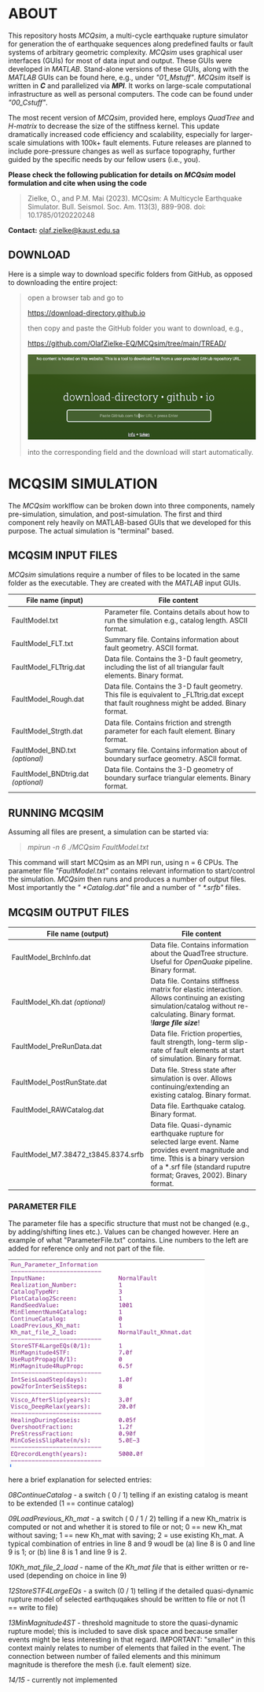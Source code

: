 # ABOUT

This repository hosts _MCQsim_, a multi-cycle earthquake rupture simulator for generation the of earthquake sequences along predefined faults or fault systems of arbitrary geometric complexity. _MCQsim_ uses graphical user interfaces (GUIs) for most of data input and output. These GUIs were developed in _MATLAB_. Stand-alone versions of these GUIs, along with the _MATLAB_ GUIs can be found here, e.g., under _"01_Mstuff"_. _MCQsim_ itself is written in **_C_** and parallelized via **_MPI_**. It works on large-scale computational infrastructure as well as personal computers. The code can be found under _"00_Cstuff"_. 

The most recent version of _MCQsim_, provided here, employs _QuadTree_ and _H-matrix_ to decrease the size of the stiffness kernel. This update dramatically increased code efficiency and scalability, especially for larger-scale simulations with 100k+ fault elements. Future releases are planned to include pore-pressure changes as well as surface topography, further guided by the specific needs by our fellow users (i.e., you).

**Please check the following publication for details on _MCQsim_ model formulation and cite when using the code**

> Zielke, O., and P.M. Mai (2023). MCQsim: A Multicycle Earthquake Simulator. Bull. Seismol. Soc. Am. 113(3), 889-908. doi: 10.1785/0120220248

**Contact:** olaf.zielke@kaust.edu.sa

## DOWNLOAD
  Here is a simple way to download specific folders from GitHub, as opposed to downloading the entire project:

> open a browser tab and go to
> 
>  https://download-directory.github.io
> 
> then copy and paste the GitHub folder you want to download, e.g.,
> 
> https://github.com/OlafZielke-EQ/MCQsim/tree/main/TREAD/
> 
>![screenshot of website for easy download of GitHub folders](https://github.com/OlafZielke-EQ/MCQsim/blob/main/pagematerial/GitHubDownload.png)
>
> into the corresponding field and the download will start automatically.

# MCQSIM SIMULATION
The _MCQsim_ worklflow can be broken down into three components, namely pre-simulation, simulation, and post-simulation. The first and third component rely heavily on MATLAB-based GUIs that we developed for this purpose. The actual simulation is "terminal" based.

## MCQSIM INPUT FILES
_MCQsim_ simulations require a number of files to be located in the same folder as the executable. They are created with the _MATLAB_ input GUIs.

|   File name   (input)                 | File content  |
| ------------------------------------- | ------------- |
| FaultModel.txt                        | Parameter file. Contains details about how to run the simulation e.g., catalog length. ASCII format.  |
| FaultModel_FLT.txt                    | Summary file. Contains information about fault geometry. ASCII format.  |
| FaultModel_FLTtrig.dat                | Data file. Contains the 3-D fault geometry, including the list of all triangular fault elements. Binary format.  |
| FaultModel_Rough.dat                  | Data file. Contains the 3-D fault geometry. This file is equivalent to _FLTtrig.dat except that fault roughness might be added. Binary format.  | 
| FaultModel_Strgth.dat                 | Data file. Contains friction and strength parameter for each fault element. Binary format.  |
| FaultModel_BND.txt      _(optional)_  | Summary file. Contains information about of boundary surface geometry. ASCII format.  | 
| FaultModel_BNDtrig.dat  _(optional)_  | Data file. Contains the 3-D geometry of boundary surface triangular elements. Binary format. | 

## RUNNING MCQSIM
Assuming all files are present, a simulation can be started via:
>
>  _mpirun -n 6 ./MCQsim FaultModel.txt_

This command will start MCQsim as an MPI run, using n = 6 CPUs. The parameter file _"FaultModel.txt"_ contains relevant information to start/control the simulation. _MCQsim_ then runs and produces a number of output files. Most importantly the _" *Catalog.dat"_ file and a number of _" *.srfb"_ files.

## MCQSIM OUTPUT FILES
|   File name   (output)               | File content  |
| ------------------------------------ | ------------- |
| FaultModel_BrchInfo.dat              | Data file. Contains information about the QuadTree structure. Useful for _OpenQuake_ pipeline. Binary format.  |
| FaultModel_Kh.dat _(optional)_ | Data file. Contains stiffness matrix for elastic interaction. Allows continuing an existing simulation/catalog without re-calculating. Binary format. !**_large file size_**!  |
| FaultModel_PreRunData.dat            | Data file. Friction properties, fault strength, long-term slip-rate of fault elements at start of simulation. Binary format.  |
| FaultModel_PostRunState.dat          | Data file. Stress state after simulation is over. Allows continuing/extending an existing catalog. Binary format.  |
| FaultModel_RAWCatalog.dat            | Data file. Earthquake catalog. Binary format.  |
| FaultModel_M7.38472_t3845.8374.srfb  | Data file. Quasi-dynamic earthquake rupture for selected large event. Name provides event magnitude and time. Tthis is a binary version of a *.srf file (standard ruputre format; Graves, 2002). Binary format.  | 

### PARAMETER FILE  
  The parameter file has a specific structure that must not be changed (e.g., by adding/shifting lines etc.). Values can be changed however. Here an example of what "ParameterFile.txt" contains. Line numbers to the left are added for reference only and not part of the file.

![this is an example parameter file](https://github.com/OlafZielke-EQ/MCQsim/blob/main/pagematerial/ParameterFileScreenShot.png)

here a brief explanation for selected entries:

_08ContinueCatalog_      - a switch ( 0 / 1) telling if an existing catalog is meant to be extended (1 == continue catalog)

_09LoadPrevious_Kh_mat_  - a switch ( 0 / 1 / 2) telling if a new Kh_matrix is computed or not and whether it is stored to file or not; 0 == new Kh_mat without saving; 1 == new Kh_mat with saving; 2 = use existing Kh_mat. A typical combination of entries in line 8 and 9 woudl be (a) line 8 is 0 and line 9 is 1; or (b) line 8 is 1 and line 9 is 2.

_10Kh_mat_file_2_load_   - name of the _Kh_mat file_ that is either written or re-used (depending on choice in line 9)

_12StoreSTF4LargeEQs_    - a switch (0 / 1) telling if the detailed quasi-dynamic rupture model of selected earthquqakes should be written to file or not (1 == write to file)

_13MinMagnitude4ST_      - threshold magnitude to store the quasi-dynamic rupture model; this is included to save disk space and because smaller events might be less interesting in that regard. IMPORTANT: "smaller" in this context mainly relates to number of elements that failed in the event. The connection between number of failed elements and this minimum magnitude is therefore the mesh (i.e. fault element) size.

_14/15_                 - currently not implemented
